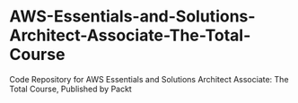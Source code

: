 


# AWS-Essentials-and-Solutions-Architect-Associate-The-Total-Course
Code Repository for AWS Essentials and Solutions Architect Associate: The Total Course, Published by Packt
